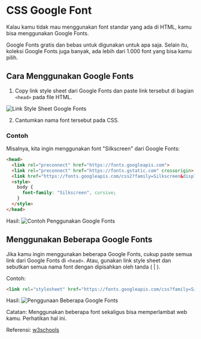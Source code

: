 # CSS Google Font

Kalau kamu tidak mau menggunakan font standar yang ada di HTML, kamu bisa menggunakan Google Fonts.

Google Fonts gratis dan bebas untuk digunakan untuk apa saja. Selain itu, koleksi Google Fonts juga banyak, ada lebih dari 1.000 font yang bisa kamu pilih.

## Cara Menggunakan Google Fonts

1. Copy link style sheet dari Google Fonts dan paste link tersebut di bagian `<head>` pada file HTML.

![Link Style Sheet Google Fonts](https://i.ibb.co/CHt7DKk/Screenshot-2022-10-03-224721.png)

2. Cantumkan nama font tersebut pada CSS.

### Contoh

Misalnya, kita ingin menggunakan font "Silkscreen" dari Google Fonts:

```HTML 
<head>
  <link rel="preconnect" href="https://fonts.googleapis.com">
  <link rel="preconnect" href="https://fonts.gstatic.com" crossorigin>
  <link href="https://fonts.googleapis.com/css2?family=Silkscreen&display=swap" rel="stylesheet">
  <style>
    body {
      font-family: "Silkscreen", cursive;
    }
  </style>
</head>
```

Hasil:
![Contoh Penggunakan Google Fonts](https://i.ibb.co/fMrksbG/Screenshot-2022-10-03-230101.png)

## Menggunakan Beberapa Google Fonts

Jika kamu ingin menggunakan beberapa Google Fonts, cukup paste semua link dari Google Fonts di `<head>`. Atau, gunakan link style sheet dan sebutkan semua nama font dengan dipisahkan oleh tanda ( | ).

Contoh:
```HTML
<link rel="stylesheet" href="https://fonts.googleapis.com/css?family=Silkscreen|Pacifico|Indie Flower">
```

Hasil:
![Penggunaan Beberapa Google Fonts](https://i.ibb.co/QmmtTgw/Screenshot-2022-10-03-232919.png)

Catatan: Menggunakan beberapa font sekaligus bisa memperlambat web kamu. Perhatikan hal ini.

Referensi: [w3schools](https://www.w3schools.com/css/css_font_google.asp)
